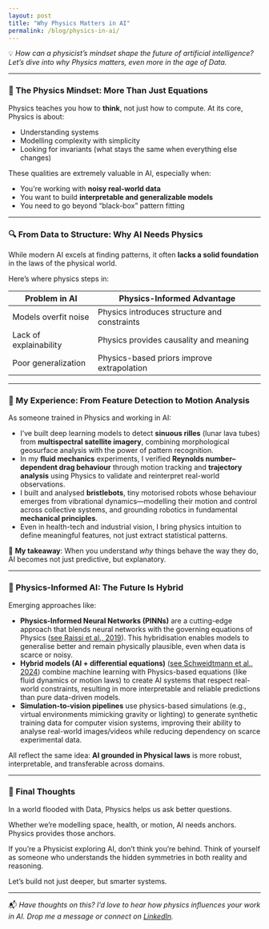 ```yaml
---
layout: post
title: "Why Physics Matters in AI"
permalink: /blog/physics-in-ai/
---
```


💡 *How can a physicist’s mindset shape the future of artificial intelligence? Let’s dive into why Physics matters, even more in the age of Data.*

---

### 🧠 The Physics Mindset: More Than Just Equations

Physics teaches you how to **think**, not just how to compute. At its core, Physics is about:
- Understanding systems
- Modelling complexity with simplicity
- Looking for invariants (what stays the same when everything else changes)

These qualities are extremely valuable in AI, especially when:
- You're working with **noisy real-world data**
- You want to build **interpretable and generalizable models**
- You need to go beyond “black-box” pattern fitting

---

### 🔍 From Data to Structure: Why AI Needs Physics

While modern AI excels at finding patterns, it often **lacks a solid foundation** in the laws of the physical world.

Here’s where physics steps in:

| Problem in AI | Physics-Informed Advantage |
|---------------|----------------------------|
| Models overfit noise | Physics introduces structure and constraints |
| Lack of explainability | Physics provides causality and meaning |
| Poor generalization | Physics-based priors improve extrapolation |

---

### 🌌 My Experience: From Feature Detection to Motion Analysis

As someone trained in Physics and working in AI:

- I’ve built deep learning models to detect **sinuous rilles** (lunar lava tubes) from **multispectral satellite imagery**, combining morphological geosurface analysis with the power of pattern recognition.
- In my **fluid mechanics** experiments, I verified **Reynolds number–dependent drag behaviour** through motion tracking and **trajectory analysis** using Physics to validate and reinterpret real-world observations. 
- I built and analysed **bristlebots**, tiny motorised robots whose behaviour emerges from vibrational dynamics—modelling their motion and control across collective systems, and grounding robotics in fundamental **mechanical principles**.
- Even in health-tech and industrial vision, I bring physics intuition to define meaningful features, not just extract statistical patterns.

🧠 **My takeaway**: When you understand *why* things behave the way they do, AI becomes not just predictive, but explanatory.

---

### 🔬 Physics-Informed AI: The Future Is Hybrid

Emerging approaches like:
- **Physics-Informed Neural Networks (PINNs)** are a cutting-edge approach that blends neural networks with the governing equations of Physics ([see Raissi et al., 2019](https://www.sciencedirect.com/science/article/pii/S0021999118307125)). This hybridisation enables models to generalise better and remain physically plausible, even when data is scarce or noisy.
- **Hybrid models (AI + differential equations)** ([see Schweidtmann et al., 2024](https://www.sciencedirect.com/science/article/pii/S2772508123000546)) combine machine learning with Physics-based equations (like fluid dynamics or motion laws) to create AI systems that respect real-world constraints, resulting in more interpretable and reliable predictions than pure data-driven models.
- **Simulation-to-vision pipelines** use physics-based simulations (e.g., virtual environments mimicking gravity or lighting) to generate synthetic training data for computer vision systems, improving their ability to analyse real-world images/videos while reducing dependency on scarce experimental data.

All reflect the same idea: **AI grounded in Physical laws** is more robust, interpretable, and transferable across domains.

---

### 🎯 Final Thoughts

In a world flooded with Data, Physics helps us ask better questions.

Whether we’re modelling space, health, or motion, AI needs anchors. Physics provides those anchors.

If you’re a Physicist exploring AI, don’t think you’re behind. Think of yourself as someone who understands the hidden symmetries in both reality and reasoning.

Let’s build not just deeper, but smarter systems.

---

📬 *Have thoughts on this? I’d love to hear how physics influences your work in AI. Drop me a message or connect on [LinkedIn](https://www.linkedin.com/in/dyutideepta-banerjee).*
